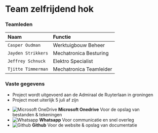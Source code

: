 # Team zelfrijdend hok

### Teamleden

| Naam      | Functie                         |
| :---------- | :----------------------------------- |
| `Casper Oudman`       | Werktuigbouw Beheer  |
| `Jayden Strikkers`       | Mechatronica Besturing |
| `Jeffrey Schnuck`    | Elektro Specialist |
| `Tjitte Timmerman`    | Mechatronica Teamleider |

### Vaste gegevens

- Project wordt uitgevoerd aan de Admiraal de Ruyterlaan in groningen
- Project moet uiterlijk 5 juli af zijn

<div class="grid cards" markdown>

- ![Microsoft OneDrive](zelfrijdendekar/assets/Icons/onedrive.svg) __Microsoft Onedrive__ Voor de opslag van bestanden & tekeningen
- ![Whatsapp](zelfrijdendekar/assets/Icons/whatsapp.svg) __Whatsapp__ Voor communicatie en snel overleg
- ![Github](zelfrijdendekar/assets/Icons/github.svg) __Github__ Voor de website & opslag van documentatie

</div>
